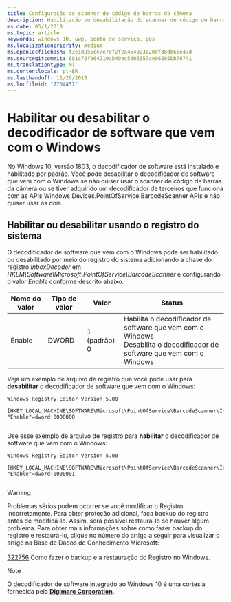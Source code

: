 ```yaml
---
title: Configuração do scanner de código de barras da câmera
description: Habilitação ou desabilitação do scanner de código de barras da câmera
ms.date: 05/1/2018
ms.topic: article
keywords: windows 10, uwp, ponto de serviço, pos
ms.localizationpriority: medium
ms.openlocfilehash: f3e1d955ce7e70f2f2a454823020df38db66e47d
ms.sourcegitcommit: 681c70f964210ab49ac5d06357ae96505bb78741
ms.translationtype: MT
ms.contentlocale: pt-BR
ms.lasthandoff: 11/26/2018
ms.locfileid: "7704457"
---
```

# <a name="enable-or-disable-the-software-decoder-that-ships-with-windows"></a>Habilitar ou desabilitar o decodificador de software que vem com o Windows
No Windows 10, versão 1803, o decodificador de software está instalado e habilitado por padrão.  Você pode desabilitar o decodificador de software que vem com o Windows se não quiser usar o scanner de código de barras da câmera ou se tiver adquirido um decodificador de terceiros que funciona com as APIs Windows.Devices.PointOfService.BarcodeScanner APIs e não quiser usar os dois.

## <a name="enable-or-disable-using-the-system-registry"></a>Habilitar ou desabilitar usando o registro do sistema
O decodificador de software que vem com o Windows pode ser habilitado ou desabilitado por meio do registro do sistema adicionando a chave do registro *InboxDecoder* em *HKLM\Software\Microsoft\PointOfService\BarcodeScanner* e configurando o valor *Enable* conforme descrito abaixo.

| Nome do valor  | Tipo de valor | Valor | Status |
| ----------- | --------- | -------|--------|
| Enable      | DWORD     | 1 (padrão)<br/>0 |  Habilita o decodificador de software que vem com o Windows <br/> Desabilita o decodificador de software que vem com o Windows |


Veja um exemplo de arquivo de registro que você pode usar para **desabilitar** o decodificador de software que vem com o Windows:

```
Windows Registry Editor Version 5.00

[HKEY_LOCAL_MACHINE\SOFTWARE\Microsoft\PointOfService\BarcodeScanner\InboxDecoder]
"Enable"=dword:0000000


```  
    
Use esse exemplo de arquivo de registro para **habilitar** o decodificador de software que vem com o Windows:

```
Windows Registry Editor Version 5.00

[HKEY_LOCAL_MACHINE\SOFTWARE\Microsoft\PointOfService\BarcodeScanner\InboxDecoder]
"Enable"=dword:0000001


```  

> [!Warning] 
> Problemas sérios podem ocorrer se você modificar o Registro incorretamente.  Para obter proteção adicional, faça backup do registro antes de modificá-lo.  Assim, será possível restaurá-lo se houver algum problema.  Para obter mais informações sobre como fazer backup do registro e restaurá-lo, clique no número do artigo a seguir para visualizar o artigo na Base de Dados de Conhecimento Microsoft: <br/><br/> [322756](http://support.microsoft.com/kb/322756) Como fazer o backup e a restauração do Registro no Windows.

> [!NOTE]
> O decodificador de software integrado ao Windows 10 é uma cortesia fornecida pela  [**Digimarc Corporation**](https://www.digimarc.com/).

